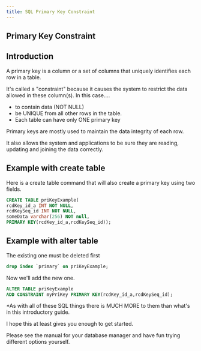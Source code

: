 ```yaml
---
title: SQL Primary Key Constraint
---
```

## Primary Key Constraint

## Introduction
A primary key is a column or a set of columns that uniquely identifies each row in a table. 

It's called a "constraint" because it causes the system to restrict the data allowed in these column(s). In this case....
* to contain data (NOT NULL) 
* be UNIQUE from all other rows in the table.
* Each table can have only ONE primary key 

Primary keys are mostly used to maintain the data integrity of each row.  

It also allows the system and applications to be sure they are reading, updating and joining the data correctly.

## Example with create table
Here is a create table command that will also create a primary key using two fields.
```sql
CREATE TABLE priKeyExample(
rcdKey_id_a INT NOT NULL,
rcdKeySeq_id INT NOT NULL,
someData varchar(256) NOT null,
PRIMARY KEY(rcdKey_id_a,rcdKeySeq_id));
```

## Example with alter table
The existing one must be deleted first
```sql
drop index `primary` on priKeyExample;
```

Now we'll add the new one.
```sql
ALTER TABLE priKeyExample 
ADD CONSTRAINT myPriKey PRIMARY KEY(rcdKey_id_a,rcdKeySeq_id);
```

*As with all of these SQL things there is MUCH MORE to them than what's in this introductory guide.  

I hope this at least gives you enough to get started.  

Please see the manual for your database manager and have fun trying different options yourself.

